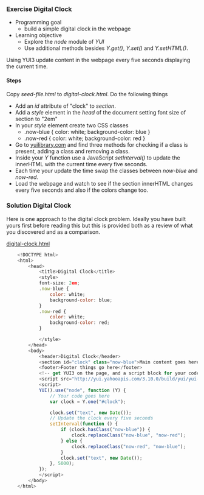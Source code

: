 ### Exercise Digital Clock

- Programming goal
    + build a simple digital clock in the webpage
- Learning objective 
    + Explore the _node_ module of _YUI_
    + Use additional methods besides _Y.get()_, _Y.set()_ and _Y.setHTML()_.


Using YUI3 update content in the webpage every five seconds displaying the current time.


#### Steps


Copy _seed-file.html_ to _digital-clock.html_. Do the following things

- Add an _id_ attribute of "clock" to _section_.
- Add a _style_ element in the _head_ of the document setting font size of section to "2em"
- In your _style_ element create two CSS classes
    + .now-blue { color: white; background-color: blue }
    + .now-red { color: white; background-color: red }
- Go to [yuilibrary.com](http://yuilibrary.com/yui/docs/node) and find three methods for checking if a class is present, adding a class and removing a class.
- Inside your _Y_ function use a JavaScript _setInterval()_ to update the innerHTML with the current time every five seconds.
- Each time your update the time swap the classes between _now-blue_ and _now-red_.
- Load the webpage and watch to see if the section innerHTML changes every five seconds and also if the colors change too.


### Solution Digital Clock


Here is one approach to the digital clock problem.  Ideally you have built yours first before reading this but this is provided
both as a review of what you discovered and as a comparison.

[digital-clock.html](digital-clock.html)
```JavaScript
    <!DOCTYPE html>
    <html>
        <head>
            <title>Digital Clock</title>
            <style>
            font-size: 2em;
            .now-blue {
                color: white;
                background-color: blue;
            }
            .now-red {
                color: white;
                background-color: red;
            }

            </style>
        </head>
        <body>
            <header>Digital Clock</header>
            <section id="clock" class="now-blue">Main content goes here</section>
            <footer>Footer things go here</footer>
            <!-- get YUI3 on the page, and a script block for your code -->
            <script src="http://yui.yahooapis.com/3.10.0/build/yui/yui-min.js"></script>
            <script>
            YUI().use("node", function (Y) {
                // Your code goes here
                var clock = Y.one("#clock");

                clock.set("text", new Date());
                // Update the clock every five seconds
                setInterval(function () {
                    if (clock.hasClass("now-blue")) {
                        clock.replaceClass("now-blue", "now-red");
                    } else {
                        clock.replaceClass("now-red", "now-blue");
                    }
                    clock.set("text", new Date());
                }, 5000);
            });
            </script>
        </body>
    </html>
    
```

